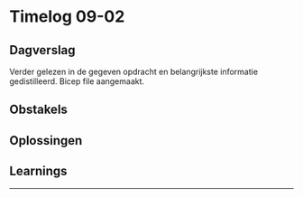 # Timelog 09-02

## Dagverslag
 
Verder gelezen in de gegeven opdracht en belangrijkste informatie gedistilleerd. Bicep file aangemaakt.

## Obstakels
 


## Oplossingen
 


## Learnings
 
---
